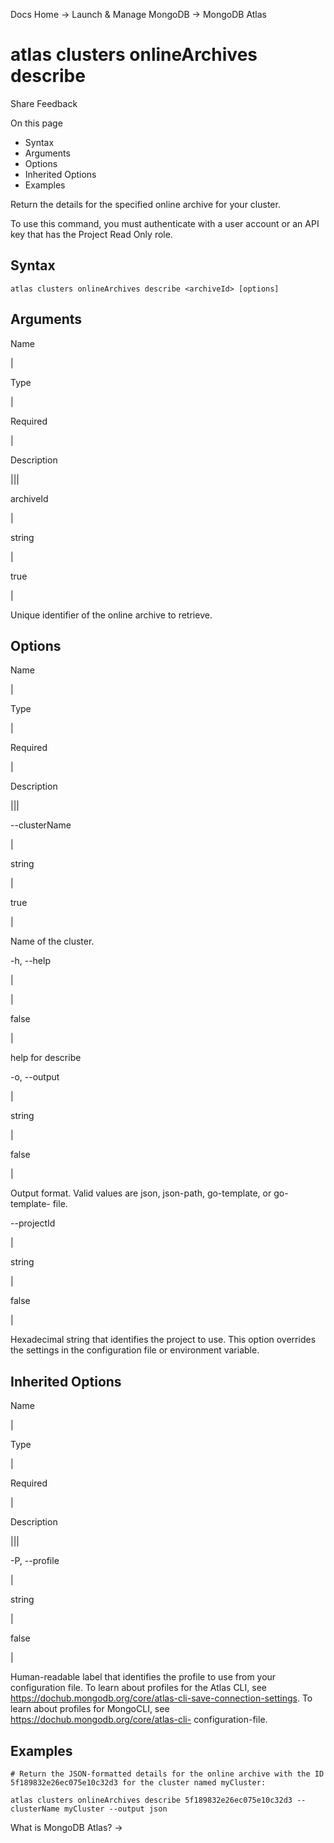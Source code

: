 Docs Home → Launch & Manage MongoDB → MongoDB Atlas

# atlas clusters onlineArchives describe

Share Feedback

On this page

  * Syntax
  * Arguments
  * Options
  * Inherited Options
  * Examples

Return the details for the specified online archive for your cluster.

To use this command, you must authenticate with a user account or an API key
that has the Project Read Only role.

## Syntax

    
    
    atlas clusters onlineArchives describe <archiveId> [options]  
      
  
## Arguments

Name

|

Type

|

Required

|

Description  
  
|||  
  
archiveId

|

string

|

true

|

Unique identifier of the online archive to retrieve.  
  
## Options

Name

|

Type

|

Required

|

Description  
  
|||  
  
\--clusterName

|

string

|

true

|

Name of the cluster.  
  
-h, --help

|

|

false

|

help for describe  
  
-o, --output

|

string

|

false

|

Output format. Valid values are json, json-path, go-template, or go-template-
file.  
  
\--projectId

|

string

|

false

|

Hexadecimal string that identifies the project to use. This option overrides
the settings in the configuration file or environment variable.  
  
## Inherited Options

Name

|

Type

|

Required

|

Description  
  
|||  
  
-P, --profile

|

string

|

false

|

Human-readable label that identifies the profile to use from your
configuration file. To learn about profiles for the Atlas CLI, see
https://dochub.mongodb.org/core/atlas-cli-save-connection-settings. To learn
about profiles for MongoCLI, see https://dochub.mongodb.org/core/atlas-cli-
configuration-file.  
  
## Examples

    
    
    # Return the JSON-formatted details for the online archive with the ID 5f189832e26ec075e10c32d3 for the cluster named myCluster:  
      
    atlas clusters onlineArchives describe 5f189832e26ec075e10c32d3 --clusterName myCluster --output json  
  
What is MongoDB Atlas? →

